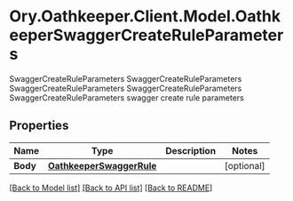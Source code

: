 # Ory.Oathkeeper.Client.Model.OathkeeperSwaggerCreateRuleParameters
SwaggerCreateRuleParameters SwaggerCreateRuleParameters SwaggerCreateRuleParameters SwaggerCreateRuleParameters SwaggerCreateRuleParameters swagger create rule parameters

## Properties

Name | Type | Description | Notes
------------ | ------------- | ------------- | -------------
**Body** | [**OathkeeperSwaggerRule**](OathkeeperSwaggerRule.md) |  | [optional] 

[[Back to Model list]](../README.md#documentation-for-models) [[Back to API list]](../README.md#documentation-for-api-endpoints) [[Back to README]](../README.md)

